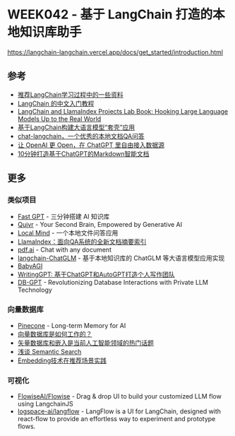 # WEEK042 - 基于 LangChain 打造的本地知识库助手

https://langchain-langchain.vercel.app/docs/get_started/introduction.html

## 参考

* [推荐LangChain学习过程中的一些资料](https://mp.weixin.qq.com/s/4DjoDeneBWW0DrkUmRMD4w)
* [LangChain 的中文入门教程](https://github.com/liaokongVFX/LangChain-Chinese-Getting-Started-Guide)
* [LangChain and LlamaIndex Projects Lab Book: Hooking Large Language Models Up to the Real World](https://leanpub.com/langchain)
* [基于LangChain构建大语言模型“套壳”应用](https://developer.aliyun.com/article/1218421)
* [chat-langchain，一个优秀的本地文档QA问答](https://mp.weixin.qq.com/s/O67cECXmOXsXccLDcP4akg)
* [让 OpenAI 更 Open，在 ChatGPT 里自由接入数据源](https://soulteary.com/2023/05/19/make-openai-more-open-and-freely-access-data-sources-in-chatgpt.html)
* [10分钟打造基于ChatGPT的Markdown智能文档](https://mp.weixin.qq.com/s/JGwOg5BT2rgfhrBO9JBNOA)

## 更多

### 类似项目

* [Fast GPT](https://fastgpt.run/) - 三分钟搭建 AI 知识库
* [Quivr](https://github.com/StanGirard/quivr) - Your Second Brain, Empowered by Generative AI
* [Local Mind](https://github.com/nigulasikk/local-mind) - 一个本地文件问答应用
* [LlamaIndex：面向QA系统的全新文档摘要索引](https://mp.weixin.qq.com/s/blDKylt4FyZfeSIV6M1d2g)
* [pdf.ai](https://pdf.ai/) - Chat with any document
* [langchain-ChatGLM](https://github.com/imClumsyPanda/langchain-ChatGLM) - 基于本地知识库的 ChatGLM 等大语言模型应用实现
* [BabyAGI](https://github.com/yoheinakajima/babyagi)
* [WritingGPT: 基于ChatGPT和AutoGPT打造个人写作团队](https://mp.weixin.qq.com/s/RJC4pEIsmcebqGJw8AOQig)
* [DB-GPT](https://github.com/csunny/DB-GPT) - Revolutionizing Database Interactions with Private LLM Technology

### 向量数据库

* [Pinecone](https://www.pinecone.io/) - Long-term Memory for AI
* [向量数据库是如何工作的？](https://mp.weixin.qq.com/s/rwFkl4My9GQYOkJEWwk3bg)
* [矢量数据库和嵌入是当前人工智能领域的热门话题](https://twitter-thread.com/t/ZH/1655626066331938818)
* [浅谈 Semantic Search](https://mp.weixin.qq.com/s/ymlGAhS40ImoaAZviq5lZw)
* [Embedding技术在推荐场景实践](https://mp.weixin.qq.com/s/O26ibGHXxhYOMknleI7yrA)

### 可视化

* [FlowiseAI/Flowise](https://github.com/FlowiseAI/Flowise) - Drag & drop UI to build your customized LLM flow using LangchainJS
* [logspace-ai/langflow](https://github.com/logspace-ai/langflow) - LangFlow is a UI for LangChain, designed with react-flow to provide an effortless way to experiment and prototype flows.

